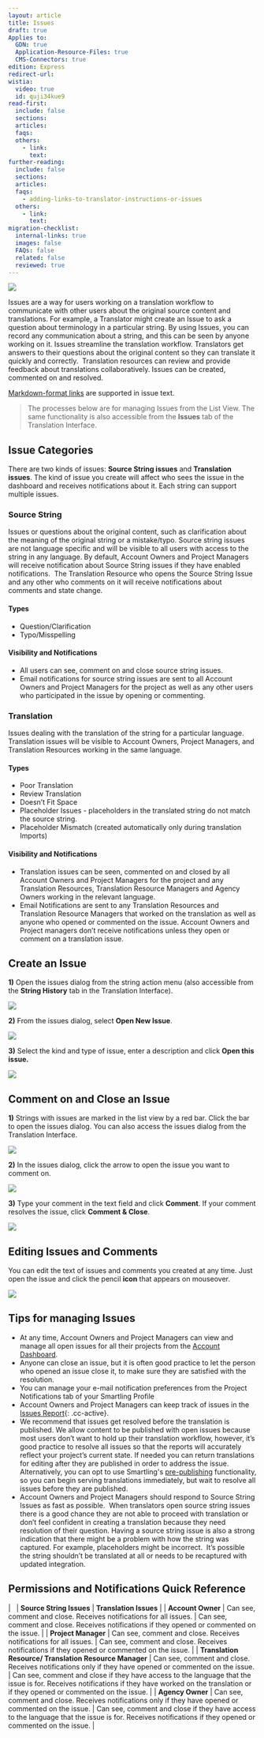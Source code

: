 ```yaml
---
layout: article
title: Issues
draft: true
Applies to:
  GDN: true
  Application-Resource-Files: true
  CMS-Connectors: true
edition: Express
redirect-url:
wistia:
  video: true
  id: quji34kue9
read-first:
  include: false
  sections:
  articles:
  faqs:
  others:
    - link:
      text:
further-reading:
  include: false
  sections:
  articles:
  faqs:
    - adding-links-to-translator-instructions-or-issues
  others:
    - link:
      text:
migration-checklist:
  internal-links: true
  images: false
  FAQs: false
  related: false
  reviewed: true
---
```



![](/uploads/versions/smartling___translations_management-14---x----972-395x---.png)

Issues are a way for users working on a translation workflow to communicate with other users about the original source content and translations. For example, a Translator might create an Issue to ask a question about terminology in a particular string. By using Issues, you can record any communication about a string, and this can be seen by anyone working on it. Issues streamline the translation workflow. Translators get answers to their questions about the original content so they can translate it quickly and correctly. &nbsp;Translation resources can review and provide feedback about translations collaboratively. Issues can be created, commented on and resolved.

[Markdown-format links](/knowledge-base/faq/adding-links-to-translator-instructions-or-issues/) are supported in issue text.

> The processes below are for managing Issues from the List View. The same functionality is also accessible from the **Issues** tab of the Translation Interface.

## Issue Categories

There are two kinds of issues: **Source String issues** and **Translation issues**. The kind of issue you create will affect who sees the issue in the dashboard and receives notifications about it. Each string can support multiple issues.

### Source String

Issues or questions about the original content, such as clarification about the meaning of the original string or a mistake/typo. Source string issues are not language specific and will be visible to all users with access to the string in any language. By default, Account Owners and Project Managers will receive notification about Source String issues if they have enabled notifications. &nbsp;The Translation Resource who opens the Source String Issue and any other who comments on it will receive notifications about comments and state change.

#### Types

* Question/Clarification
* Typo/Misspelling

#### Visibility and Notifications

* All users can see, comment on and close source string issues.
* Email notifications for source string issues are sent to all Account Owners and Project Managers for the project as well as any other users who participated in the issue by opening or commenting.

### Translation

Issues dealing with the translation of the string for a particular language. Translation issues will be visible to Account Owners, Project Managers, and Translation Resources working in the same language.

#### Types

* Poor Translation
* Review Translation
* Doesn’t Fit Space
* Placeholder Issues - placeholders in the translated string do not match the source string.
* Placeholder Mismatch (created automatically only during translation Imports)

#### Visibility and Notifications

* Translation issues can be seen, commented on and closed by all Account Owners and Project Managers for the project and any Translation Resources, Translation Resource Managers and Agency Owners working in the relevant language.
* Email Notifications are sent to any Translation Resources and Translation Resource Managers that worked on the translation as well as anyone who opened or commented on the issue. Account Owners and Project managers don’t receive notifications unless they open or comment on a translation issue.

## Create an Issue

**1)** Open the issues dialog from the string action menu (also accessible from the **String History** tab in the Translation Interface).

![](/uploads/versions/smartling___translations_management-15---x----952-223x---.png)

**2)** From the issues dialog, select **Open New Issue**.

![](/uploads/versions/smartling___translations_management-16---x----974-468x---.png)

**3)** Select the kind and type of issue, enter a description and click **Open this issue.**

![](/uploads/versions/smartling___translations_management-17---x----542-303x---.png)

## Comment on and Close an Issue

**1)** Strings with issues are marked in the list view by a red bar. Click the bar to open the issues dialog. You can also access the issues dialog from the Translation Interface.

![](/uploads/versions/smartling___translations_management-18---x----462-82x---.png)

**2)** In the issues dialog, click the arrow to open the issue you want to comment on.

![](/uploads/versions/smartling___translations_management-19---x----973-564x---.png)

**3)** Type your comment in the text field and click **Comment**. If your comment resolves the issue, click **Comment & Close**.

![](/uploads/versions/smartling---translations-management---x----974-630x---.png)

## Editing Issues and Comments

You can edit the text of issues and comments you created at any time. Just open the issue and click the pencil **icon** that appears on mouseover.

![](/uploads/versions/smartling___translations_management-20---x----974-630x---.png)

## Tips for managing Issues

* At any time, Account Owners and Project Managers can view and manage all open issues for all their projects from the [Account Dashboard](/knowledge-base/articles/account-dashboard/).
* Anyone can close an issue, but it is often good practice to let the person who opened an issue close it, to make sure they are satisfied with the resolution.
* You can manage your e-mail notification preferences from the Project Notifications tab of your Smartling Profile
* Account Owners and Project Managers can keep track of issues in the [Issues Report](/knowledge-base/articles/issues-report/){: .cc-active}.
* We recommend that issues get resolved before the translation is published. We allow content to be published with open issues because most users don’t want to hold up their translation workflow, however, it’s good practice to resolve all issues so that the reports will accurately reflect your project’s current state. If needed you can return translations for editing after they are published in order to address the issue. Alternatively, you can opt to use Smartling's [pre-publishing](/blog/tips/reduce-time-to-market-with-pre-publish/) functionality, so you can begin serving translations immediately, but wait to resolve all issues before they are published.
* Account Owners and Project Managers should respond to Source String Issues as fast as possible. &nbsp;When translators open source string issues there is a good chance they are not able to proceed with translation or don’t feel confident in creating a translation because they need resolution of their question. Having a source string issue is also a strong indication that there might be a problem with how the string was captured. For example, placeholders might be incorrect. &nbsp;It’s possible the string shouldn’t be translated at all or needs to be recaptured with updated integration.

## Permissions and Notifications Quick Reference

| &nbsp; | **Source String Issues** | **Translation Issues** |
| **Account Owner** | Can see, comment and close. Receives notifications for all issues. | Can see, comment and close. Receives notifications if they opened or commented on the issue. |
| **Project Manager** | Can see, comment and close. Receives notifications for all issues. | Can see, comment and close. Receives notifications if they opened or commented on the issue. |
| **Translation Resource/ Translation Resource Manager** | Can see, comment and close. Receives notifications only if they have opened or commented on the issue. | Can see, comment and close if they have access to the language that the issue is for. Receives notifications if they have worked on the translation or if they opened or commented on the issue. |
| **Agency Owner** | Can see, comment and close. Receives notifications only if they have opened or commented on the issue. | Can see, comment and close if they have access to the language that the issue is for. Receives notifications if they opened or commented on the issue. |